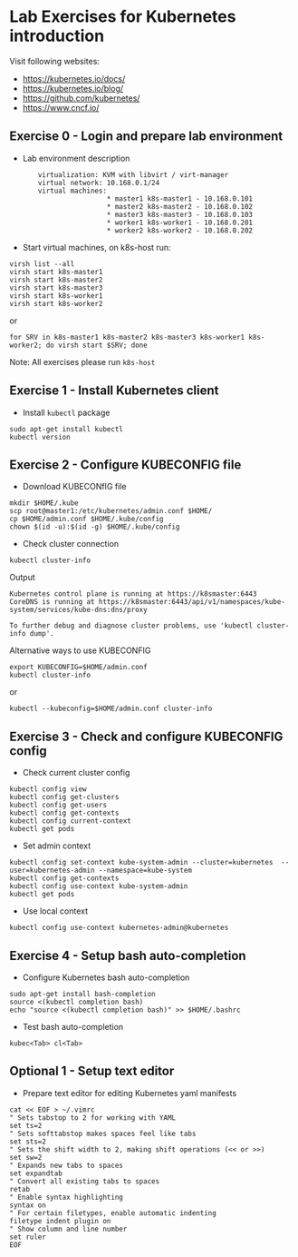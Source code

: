 # Lab Exercises for Kubernetes introduction


Visit following websites:
- https://kubernetes.io/docs/
- https://kubernetes.io/blog/
- https://github.com/kubernetes/
- https://www.cncf.io/


## Exercise 0 - Login and prepare lab environment

* Lab environment description 

```
       virtualization: KVM with libvirt / virt-manager
       virtual network: 10.168.0.1/24
       virtual machines:
                        * master1 k8s-master1 - 10.168.0.101
                        * master2 k8s-master2 - 10.168.0.102
                        * master3 k8s-master3 - 10.168.0.103
                        * worker1 k8s-worker1 - 10.168.0.201
                        * worker2 k8s-worker2 - 10.168.0.202
```

* Start virtual machines, on k8s-host run:

```shell
virsh list --all
virsh start k8s-master1
virsh start k8s-master2
virsh start k8s-master3
virsh start k8s-worker1
virsh start k8s-worker2
```

or

```shell
for SRV in k8s-master1 k8s-master2 k8s-master3 k8s-worker1 k8s-worker2; do virsh start $SRV; done
```

Note: All exercises please run `k8s-host`

## Exercise 1 - Install Kubernetes client

* Install `kubectl` package

```shell
sudo apt-get install kubectl
kubectl version
```


## Exercise 2 - Configure KUBECONFIG file

* Download KUBECONfIG file

```shell
mkdir $HOME/.kube
scp root@master1:/etc/kubernetes/admin.conf $HOME/
cp $HOME/admin.conf $HOME/.kube/config
chown $(id -u):$(id -g) $HOME/.kube/config
```

* Check cluster connection

```shell
kubectl cluster-info
```
Output

```
Kubernetes control plane is running at https://k8smaster:6443
CoreDNS is running at https://k8smaster:6443/api/v1/namespaces/kube-system/services/kube-dns:dns/proxy

To further debug and diagnose cluster problems, use 'kubectl cluster-info dump'.
```

Alternative ways to use KUBECONFIG

```shell
export KUBECONFIG=$HOME/admin.conf
kubectl cluster-info
```

or

```shell
kubectl --kubeconfig=$HOME/admin.conf cluster-info
```


## Exercise 3 - Check and configure KUBECONFIG config

* Check current cluster config

```shell
kubectl config view
kubectl config get-clusters
kubectl config get-users
kubectl config get-contexts
kubectl config current-context
kubectl get pods
```

* Set admin context

```shell
kubectl config set-context kube-system-admin --cluster=kubernetes  --user=kubernetes-admin --namespace=kube-system
kubectl config get-contexts
kubectl config use-context kube-system-admin
kubectl get pods
```

* Use local context

```shell
kubectl config use-context kubernetes-admin@kubernetes
```

## Exercise 4 - Setup bash auto-completion

* Configure Kubernetes bash auto-completion

```shell
sudo apt-get install bash-completion
source <(kubectl completion bash)
echo "source <(kubectl completion bash)" >> $HOME/.bashrc
```

* Test bash auto-completion

```shell
kubec<Tab> cl<Tab>
```

## Optional 1 - Setup text editor

* Prepare text editor for editing Kubernetes yaml manifests

```shell
cat << EOF > ~/.vimrc
" Sets tabstop to 2 for working with YAML
set ts=2
" Sets softtabstop makes spaces feel like tabs
set sts=2
" Sets the shift width to 2, making shift operations (<< or >>)               
set sw=2
" Expands new tabs to spaces               
set expandtab
" Convert all existing tabs to spaces     
retab                      
" Enable syntax highlighting
syntax on               
" For certain filetypes, enable automatic indenting
filetype indent plugin on 
" Show column and line number   
set ruler                 
EOF
```
